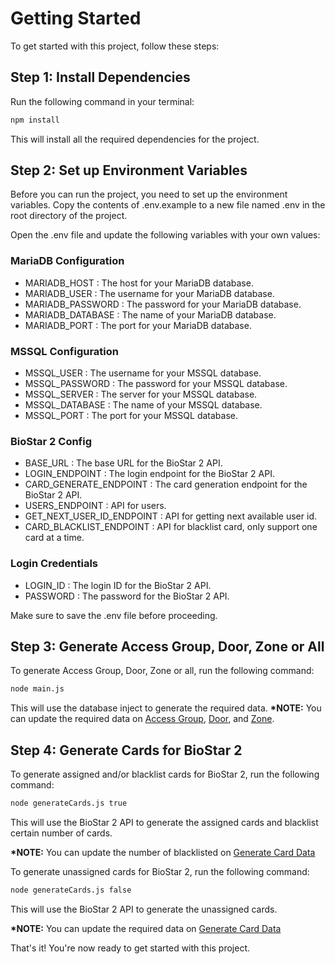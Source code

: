# Getting Started

To get started with this project, follow these steps:

## Step 1: Install Dependencies

Run the following command in your terminal:

```bash
npm install
```

This will install all the required dependencies for the project.

## Step 2: Set up Environment Variables

Before you can run the project, you need to set up the environment variables. Copy the contents of .env.example to a new file named .env in the root directory of the project.

Open the .env file and update the following variables with your own values:

### MariaDB Configuration

- MARIADB_HOST : The host for your MariaDB database.
- MARIADB_USER : The username for your MariaDB database.
- MARIADB_PASSWORD : The password for your MariaDB database.
- MARIADB_DATABASE : The name of your MariaDB database.
- MARIADB_PORT : The port for your MariaDB database.

### MSSQL Configuration

- MSSQL_USER : The username for your MSSQL database.
- MSSQL_PASSWORD : The password for your MSSQL database.
- MSSQL_SERVER : The server for your MSSQL database.
- MSSQL_DATABASE : The name of your MSSQL database.
- MSSQL_PORT : The port for your MSSQL database.

### BioStar 2 Config

- BASE_URL : The base URL for the BioStar 2 API.
- LOGIN_ENDPOINT : The login endpoint for the BioStar 2 API.
- CARD_GENERATE_ENDPOINT : The card generation endpoint for the BioStar 2 API.
- USERS_ENDPOINT : API for users.
- GET_NEXT_USER_ID_ENDPOINT : API for getting next available user id.
- CARD_BLACKLIST_ENDPOINT : API for blacklist card, only support one card at a time.

### Login Credentials

- LOGIN_ID : The login ID for the BioStar 2 API.
- PASSWORD : The password for the BioStar 2 API.

Make sure to save the .env file before proceeding.

## Step 3: Generate Access Group, Door, Zone or All

To generate Access Group, Door, Zone or all, run the following command:

```bash
node main.js
```

This will use the database inject to generate the required data.
**\*NOTE:** You can update the required data on [Access Group](gen_acsgr.js), [Door](gen_dr.js), and [Zone](geb_zn.js).

## Step 4: Generate Cards for BioStar 2

To generate assigned and/or blacklist cards for BioStar 2, run the following command:

```bash
node generateCards.js true
```

This will use the BioStar 2 API to generate the assigned cards and blacklist certain number of cards.

**\*NOTE:** You can update the number of blacklisted on [Generate Card Data](generateCards.js)

To generate unassigned cards for BioStar 2, run the following command:

```bash
node generateCards.js false
```

This will use the BioStar 2 API to generate the unassigned cards.

**\*NOTE:** You can update the required data on [Generate Card Data](generateCards.js)

That's it! You're now ready to get started with this project.
